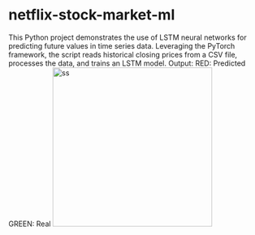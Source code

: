 # netflix-stock-market-ml
This Python project demonstrates the use of LSTM neural networks for predicting future values in time series data. Leveraging the PyTorch framework, the script reads historical closing prices from a CSV file, processes the data, and trains an LSTM model.
Output:
RED: Predicted
GREEN: Real
<img width="314" alt="ss" src="https://github.com/Kshitijasharma/netflix-stock-market-ml/assets/108922810/04da3cfa-0552-47ef-9efe-e88f1b504f64">
